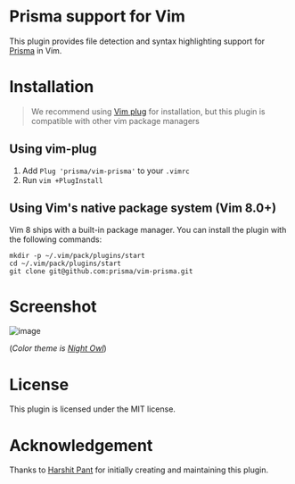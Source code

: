 # Prisma support for Vim

This plugin provides file detection and syntax highlighting support for [Prisma](https://github.com/prisma/prisma) in Vim.

# Installation

> We recommend using [Vim plug](https://github.com/junegunn/vim-plug) for installation, but this plugin is compatible with other vim package managers

## Using vim-plug

1. Add `Plug 'prisma/vim-prisma'` to your `.vimrc`
2. Run `vim +PlugInstall`

## Using Vim's native package system (Vim 8.0+)

Vim 8 ships with a built-in package manager. You can install the plugin with
the following commands:

```
mkdir -p ~/.vim/pack/plugins/start
cd ~/.vim/pack/plugins/start
git clone git@github.com:prisma/vim-prisma.git
```

# Screenshot

![image](https://user-images.githubusercontent.com/22195362/77247151-4f32bf80-6c54-11ea-88f9-99246476bc80.png)

(_Color theme is [Night Owl](https://github.com/haishanh/night-owl.vim)_)

# License

This plugin is licensed under the MIT license.

# Acknowledgement

Thanks to [Harshit Pant](https://github.com/pantharshit00) for initially creating and maintaining this plugin.
